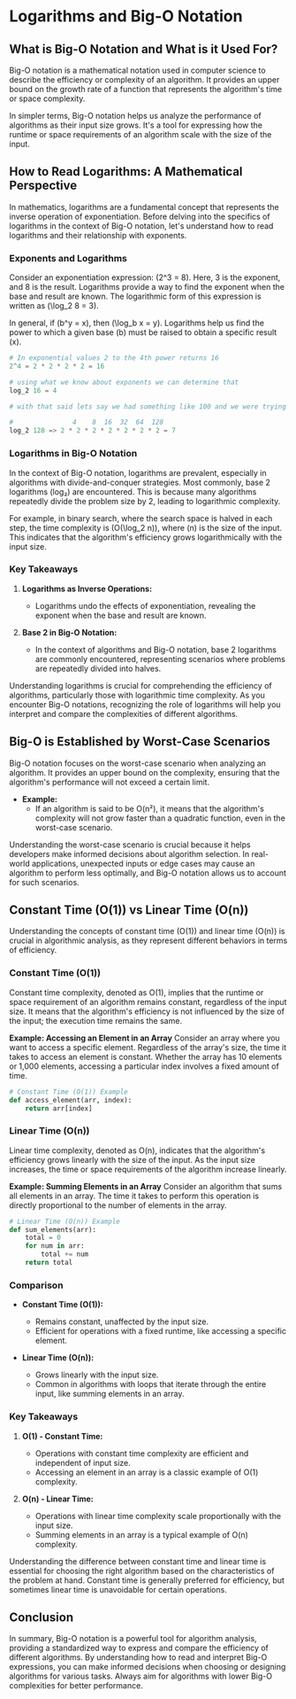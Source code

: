 # Logarithms and Big-O Notation

## What is Big-O Notation and What is it Used For?

Big-O notation is a mathematical notation used in computer science to describe the efficiency or complexity of an algorithm. It provides an upper bound on the growth rate of a function that represents the algorithm's time or space complexity.

In simpler terms, Big-O notation helps us analyze the performance of algorithms as their input size grows. It's a tool for expressing how the runtime or space requirements of an algorithm scale with the size of the input.

## How to Read Logarithms: A Mathematical Perspective

In mathematics, logarithms are a fundamental concept that represents the inverse operation of exponentiation. Before delving into the specifics of logarithms in the context of Big-O notation, let's understand how to read logarithms and their relationship with exponents.

### Exponents and Logarithms

Consider an exponentiation expression: \(2^3 = 8\). Here, 3 is the exponent, and 8 is the result. Logarithms provide a way to find the exponent when the base and result are known. The logarithmic form of this expression is written as \(\log_2 8 = 3\).

In general, if \(b^y = x\), then \(\log_b x = y\). Logarithms help us find the power to which a given base (b) must be raised to obtain a specific result (x).

```python
# In exponential values 2 to the 4th power returns 16
2^4 = 2 * 2 * 2 * 2 = 16

# using what we know about exponents we can determine that
log_2 16 = 4

# with that said lets say we had something like 100 and we were trying to find out what log at base 2 would get us to 128

#               4    8  16  32  64  128
log_2 128 => 2 * 2 * 2 * 2 * 2 * 2 * 2 = 7
```

### Logarithms in Big-O Notation

In the context of Big-O notation, logarithms are prevalent, especially in algorithms with divide-and-conquer strategies. Most commonly, base 2 logarithms (log₂) are encountered. This is because many algorithms repeatedly divide the problem size by 2, leading to logarithmic complexity.

For example, in binary search, where the search space is halved in each step, the time complexity is \(O(\log_2 n)\), where \(n\) is the size of the input. This indicates that the algorithm's efficiency grows logarithmically with the input size.

### Key Takeaways

1. **Logarithms as Inverse Operations:**
   - Logarithms undo the effects of exponentiation, revealing the exponent when the base and result are known.

2. **Base 2 in Big-O Notation:**
   - In the context of algorithms and Big-O notation, base 2 logarithms are commonly encountered, representing scenarios where problems are repeatedly divided into halves.

Understanding logarithms is crucial for comprehending the efficiency of algorithms, particularly those with logarithmic time complexity. As you encounter Big-O notations, recognizing the role of logarithms will help you interpret and compare the complexities of different algorithms.

## Big-O is Established by Worst-Case Scenarios

Big-O notation focuses on the worst-case scenario when analyzing an algorithm. It provides an upper bound on the complexity, ensuring that the algorithm's performance will not exceed a certain limit.

- **Example:**
  - If an algorithm is said to be O(n²), it means that the algorithm's complexity will not grow faster than a quadratic function, even in the worst-case scenario.

Understanding the worst-case scenario is crucial because it helps developers make informed decisions about algorithm selection. In real-world applications, unexpected inputs or edge cases may cause an algorithm to perform less optimally, and Big-O notation allows us to account for such scenarios.

## Constant Time (O(1)) vs Linear Time (O(n))

Understanding the concepts of constant time (O(1)) and linear time (O(n)) is crucial in algorithmic analysis, as they represent different behaviors in terms of efficiency.

### Constant Time (O(1))

Constant time complexity, denoted as O(1), implies that the runtime or space requirement of an algorithm remains constant, regardless of the input size. It means that the algorithm's efficiency is not influenced by the size of the input; the execution time remains the same.

**Example: Accessing an Element in an Array**
Consider an array where you want to access a specific element. Regardless of the array's size, the time it takes to access an element is constant. Whether the array has 10 elements or 1,000 elements, accessing a particular index involves a fixed amount of time.

```python
# Constant Time (O(1)) Example
def access_element(arr, index):
    return arr[index]
```

### Linear Time (O(n))

Linear time complexity, denoted as O(n), indicates that the algorithm's efficiency grows linearly with the size of the input. As the input size increases, the time or space requirements of the algorithm increase linearly.

**Example: Summing Elements in an Array**
Consider an algorithm that sums all elements in an array. The time it takes to perform this operation is directly proportional to the number of elements in the array.

```python
# Linear Time (O(n)) Example
def sum_elements(arr):
    total = 0
    for num in arr:
        total += num
    return total
```

### Comparison

- **Constant Time (O(1)):**
  - Remains constant, unaffected by the input size.
  - Efficient for operations with a fixed runtime, like accessing a specific element.

- **Linear Time (O(n)):**
  - Grows linearly with the input size.
  - Common in algorithms with loops that iterate through the entire input, like summing elements in an array.

### Key Takeaways

1. **O(1) - Constant Time:**
   - Operations with constant time complexity are efficient and independent of input size.
   - Accessing an element in an array is a classic example of O(1) complexity.

2. **O(n) - Linear Time:**
   - Operations with linear time complexity scale proportionally with the input size.
   - Summing elements in an array is a typical example of O(n) complexity.

Understanding the difference between constant time and linear time is essential for choosing the right algorithm based on the characteristics of the problem at hand. Constant time is generally preferred for efficiency, but sometimes linear time is unavoidable for certain operations.

## Conclusion

In summary, Big-O notation is a powerful tool for algorithm analysis, providing a standardized way to express and compare the efficiency of different algorithms. By understanding how to read and interpret Big-O expressions, you can make informed decisions when choosing or designing algorithms for various tasks. Always aim for algorithms with lower Big-O complexities for better performance.
